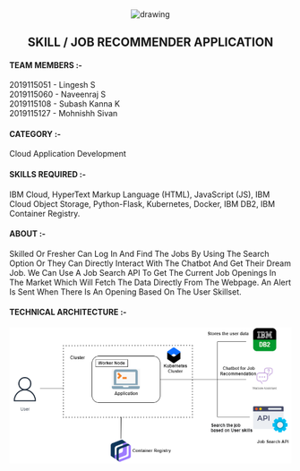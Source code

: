 <div align="center">
<img src="https://upload.wikimedia.org/wikipedia/commons/5/51/IBM_logo.svg" align="center" alt="drawing" width="200" />
<h2 align="center">SKILL / JOB RECOMMENDER APPLICATION<br></h2>
</div>
<p></p>

<h4><b>TEAM MEMBERS :-</b></h4> 
2019115051 - Lingesh S</br>
2019115060 - Naveenraj S</br>
2019115108 - Subash Kanna K</br>
2019115127 - Mohnishh Sivan</br>
<p></p>

<h4><b>CATEGORY :-</b></h4> 
Cloud Application Development</br>
<p></p>

<h4><b>SKILLS REQUIRED :-</b></h4>
IBM Cloud, HyperText Markup Language (HTML), JavaScript (JS), IBM Cloud Object Storage, Python-Flask, Kubernetes, Docker, IBM DB2, IBM Container Registry.</br>
<p></p>

<h4><b>ABOUT :-</b></h4> 
Skilled Or Fresher Can Log In And Find The Jobs By Using The Search Option Or They Can Directly Interact With The Chatbot And Get Their Dream Job. We Can Use A Job Search API To Get The Current Job Openings In The Market Which Will Fetch The Data Directly From The Webpage. An Alert Is Sent When There Is An Opening Based On The User Skillset.
<p></p>

<h4><b>TECHNICAL ARCHITECTURE :-</b></h4>
<p align="center">
<img src="Archive/Technical Architecture.png">
</p>



